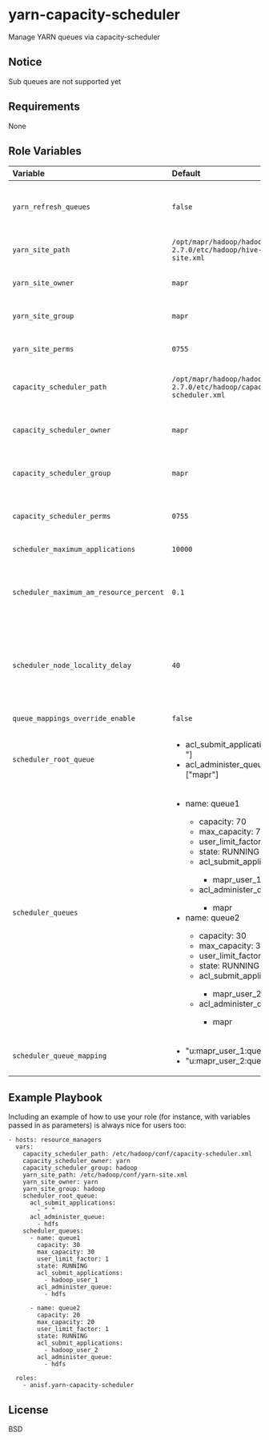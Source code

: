 yarn-capacity-scheduler
=========

Manage YARN queues via capacity-scheduler

Notice
------------
Sub queues are not supported yet

Requirements
------------

None

Role Variables
--------------

| Variable   | Default | Description  |
| :---       | :---    | :---             |
`yarn_refresh_queues` | `false` | Use "yarn rmadmin -refreshQueues" command or not (bool) |
`yarn_site_path` | `/opt/mapr/hadoop/hadoop-2.7.0/etc/hadoop/hive-site.xml` | "hive-site.xml" configuration file path |
`yarn_site_owner` | `mapr` | "hive-site.xml" configuration file user owner |
`yarn_site_group` | `mapr` | "hive-site.xml" configuration file group owner |
`yarn_site_perms` | `0755` | "hive-site.xml" configuration file permissions |
`capacity_scheduler_path` | `/opt/mapr/hadoop/hadoop-2.7.0/etc/hadoop/capacity-scheduler.xml` | "capacity-scheduler.xml" configuration file path |
`capacity_scheduler_owner` | `mapr` | capacity-scheduler.xml" configuration file user owner |
`capacity_scheduler_group` | `mapr` | capacity-scheduler.xml" configuration file group owner |
`capacity_scheduler_perms` | `0755` | capacity-scheduler.xml" configuration file permissions |
`scheduler_maximum_applications` | `10000` | YARN max number of apps |
`scheduler_maximum_am_resource_percent` | `0.1` | Maximum percent of resources in the cluster which can be used to run application masters |
`scheduler_node_locality_delay` | `40` | Number of missed scheduling opportunities after which the CapacityScheduler attempts to schedule rack-local containers |
`queue_mappings_override_enable` | `false` | Force queue mapping (str) |
`scheduler_root_queue` | <ul><li>acl_submit_applications: [" "]</li><li>acl_administer_queue: ["mapr"]</li></ul> | Settings list for root queue |
`scheduler_queues` | <ul><li>name: queue1</li><ul><li>capacity: 70</li><li>max_capacity: 70</li><li>user_limit_factor: 1</li><li>state: RUNNING</li><li>acl_submit_applications:</li><ul><li>mapr_user_1</li></ul><li>acl_administer_queue:</li><ul><li>mapr</li></ul></ul><li>name: queue2</li><ul><li>capacity: 30</li><li>max_capacity: 30</li><li>user_limit_factor: 1</li><li>state: RUNNING</li><li>acl_submit_applications:</li><ul><li>mapr_user_2</li></ul><li>acl_administer_queue:</li><ul><li>mapr</li></ul></ul></ul> | Settings list for root children queues |
`scheduler_queue_mapping`| <ul><li>"u:mapr_user_1:queue1"</li><li>"u:mapr_user_2:queue2"</li></ul> | List of queue / User or Group mapping

Example Playbook
----------------

Including an example of how to use your role (for instance, with variables passed in as parameters) is always nice for users too:


```
- hosts: resource_managers
  vars:
    capacity_scheduler_path: /etc/hadoop/conf/capacity-scheduler.xml
    capacity_scheduler_owner: yarn
    capacity_scheduler_group: hadoop
    yarn_site_path: /etc/hadoop/conf/yarn-site.xml
    yarn_site_owner: yarn
    yarn_site_group: hadoop
    scheduler_root_queue:
      acl_submit_applications:
        - " "
      acl_administer_queue:
        - hdfs
    scheduler_queues: 
      - name: queue1
        capacity: 30
        max_capacity: 30
        user_limit_factor: 1
        state: RUNNING
        acl_submit_applications:
          - hadoop_user_1
        acl_administer_queue:
          - hdfs

      - name: queue2
        capacity: 20
        max_capacity: 20
        user_limit_factor: 1
        state: RUNNING
        acl_submit_applications:
          - hadoop_user_2
        acl_administer_queue:
          - hdfs

  roles:
    - anisf.yarn-capacity-scheduler
```
License
-------

BSD